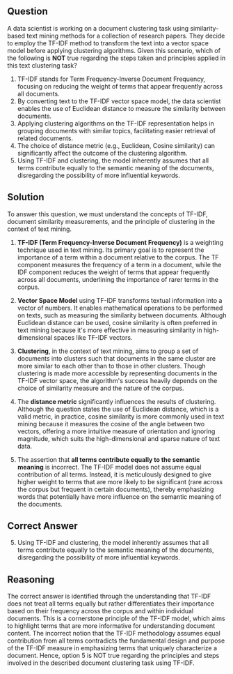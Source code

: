 ## Question
A data scientist is working on a document clustering task using similarity-based text mining methods for a collection of research papers. They decide to employ the TF-IDF method to transform the text into a vector space model before applying clustering algorithms. Given this scenario, which of the following is **NOT** true regarding the steps taken and principles applied in this text clustering task?

1. TF-IDF stands for Term Frequency-Inverse Document Frequency, focusing on reducing the weight of terms that appear frequently across all documents.
2. By converting text to the TF-IDF vector space model, the data scientist enables the use of Euclidean distance to measure the similarity between documents.
3. Applying clustering algorithms on the TF-IDF representation helps in grouping documents with similar topics, facilitating easier retrieval of related documents.
4. The choice of distance metric (e.g., Euclidean, Cosine similarity) can significantly affect the outcome of the clustering algorithm.
5. Using TF-IDF and clustering, the model inherently assumes that all terms contribute equally to the semantic meaning of the documents, disregarding the possibility of more influential keywords.

## Solution
To answer this question, we must understand the concepts of TF-IDF, document similarity measurements, and the principle of clustering in the context of text mining.

1. **TF-IDF (Term Frequency-Inverse Document Frequency)** is a weighting technique used in text mining. Its primary goal is to represent the importance of a term within a document relative to the corpus. The TF component measures the frequency of a term in a document, while the IDF component reduces the weight of terms that appear frequently across all documents, underlining the importance of rarer terms in the corpus.

2. **Vector Space Model** using TF-IDF transforms textual information into a vector of numbers. It enables mathematical operations to be performed on texts, such as measuring the similarity between documents. Although Euclidean distance can be used, cosine similarity is often preferred in text mining because it's more effective in measuring similarity in high-dimensional spaces like TF-IDF vectors.

3. **Clustering**, in the context of text mining, aims to group a set of documents into clusters such that documents in the same cluster are more similar to each other than to those in other clusters. Though clustering is made more accessible by representing documents in the TF-IDF vector space, the algorithm's success heavily depends on the choice of similarity measure and the nature of the corpus.

4. The **distance metric** significantly influences the results of clustering. Although the question states the use of Euclidean distance, which is a valid metric, in practice, cosine similarity is more commonly used in text mining because it measures the cosine of the angle between two vectors, offering a more intuitive measure of orientation and ignoring magnitude, which suits the high-dimensional and sparse nature of text data.

5. The assertion that **all terms contribute equally to the semantic meaning** is incorrect. The TF-IDF model does not assume equal contribution of all terms. Instead, it is meticulously designed to give higher weight to terms that are more likely to be significant (rare across the corpus but frequent in certain documents), thereby emphasizing words that potentially have more influence on the semantic meaning of the documents.

## Correct Answer
5. Using TF-IDF and clustering, the model inherently assumes that all terms contribute equally to the semantic meaning of the documents, disregarding the possibility of more influential keywords.

## Reasoning
The correct answer is identified through the understanding that TF-IDF does not treat all terms equally but rather differentiates their importance based on their frequency across the corpus and within individual documents. This is a cornerstone principle of the TF-IDF model, which aims to highlight terms that are more informative for understanding document content. The incorrect notion that the TF-IDF methodology assumes equal contribution from all terms contradicts the fundamental design and purpose of the TF-IDF measure in emphasizing terms that uniquely characterize a document. Hence, option 5 is NOT true regarding the principles and steps involved in the described document clustering task using TF-IDF.